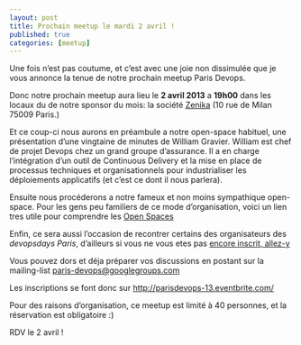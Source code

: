 ```yaml
---
layout: post
title: Prochain meetup le mardi 2 avril !
published: true
categories: [meetup]
---
```


Une fois n’est pas coutume, et c’est avec une joie non dissimulée que je vous annonce la tenue de notre prochain meetup Paris Devops.

Donc notre prochain meetup aura lieu le **2 avril 2013** a **19h00** dans les locaux du de notre sponsor du mois: la société [Zenika](http://www.zenika.com/Contact.html) (10 rue de Milan 75009 Paris.)

Et ce coup-ci nous aurons en préambule a notre open-space habituel, une présentation d’une vingtaine de minutes de William Gravier. William est chef de projet Devops chez un grand groupe d’assurance. Il a en charge l’intégration d’un outil de Continuous Delivery et la mise en place de processus techniques et organisationnels pour industrialiser les déploiements applicatifs (et c’est ce dont il nous parlera).

Ensuite nous procéderons a notre fameux et non moins sympathique open-space. Pour les gens peu familiers de ce mode d’organisation, voici un lien tres utile pour comprendre les [Open Spaces](https://fr.wikipedia.org/wiki/M%C3%A9thodologie_open_space)

Enfin, ce sera aussi l’occasion de recontrer certains des organisateurs des *devopsdays Paris*, d’ailleurs si vous ne vous etes pas [encore inscrit, allez-y](http://www.devopsdays.org/events/2013-paris/registration/)

Vous pouvez dors et déja préparer vos discussions en postant sur la mailing-list [paris-devops@googlegroups.com](https://groups.google.com/forum/?fromgroups#!forum/paris-devops)

Les inscriptions se font donc sur <http://parisdevops-13.eventbrite.com/>

Pour des raisons d’organisation, ce meetup est limité à 40 personnes, et la réservation est obligatoire :)

RDV le 2 avril !
